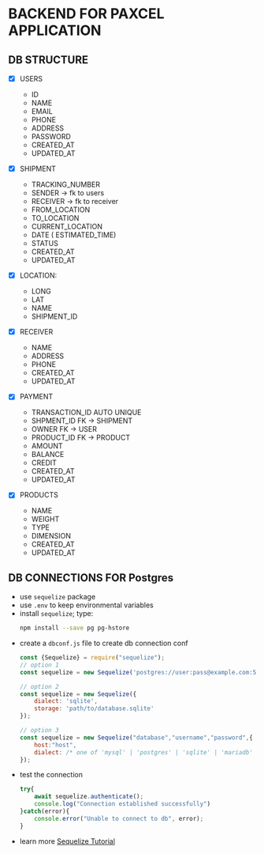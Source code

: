 # BACKEND FOR PAXCEL APPLICATION

## DB STRUCTURE
-[x] USERS
    - ID
    - NAME
    - EMAIL
    - PHONE
    - ADDRESS
    - PASSWORD
    - CREATED_AT
    - UPDATED_AT 

-[X] SHIPMENT
    - TRACKING_NUMBER
    - SENDER -> fk to users
    - RECEIVER -> fk to receiver
    - FROM_LOCATION
    - TO_LOCATION
    - CURRENT_LOCATION
    - DATE ( ESTIMATED_TIME)
    - STATUS
    - CREATED_AT
    - UPDATED_AT 

-[x] LOCATION:
    - LONG
    - LAT
    - NAME
    - SHIPMENT_ID

-[x] RECEIVER
    - NAME
    - ADDRESS
    - PHONE
    - CREATED_AT
    - UPDATED_AT 


-[x] PAYMENT
    - TRANSACTION_ID AUTO UNIQUE
    - SHPMENT_ID FK -> SHIPMENT
    - OWNER FK -> USER
    - PRODUCT_ID FK -> PRODUCT
    - AMOUNT
    - BALANCE
    - CREDIT
    - CREATED_AT
    - UPDATED_AT 

-[x] PRODUCTS
    - NAME
    - WEIGHT
    - TYPE
    - DIMENSION
    - CREATED_AT
    - UPDATED_AT 

## DB CONNECTIONS FOR Postgres
- use `sequelize` package
- use `.env` to keep environmental variables
- install `sequelize`; type: 
    ```sh
    npm install --save pg pg-hstore
    ```
- create a `dbconf.js` file to create db connection conf
    ```js
    const {Sequelize} = require("sequelize");
    // option 1
    const sequelize = new Sequelize('postgres://user:pass@example.com:5432/dbname') // Example for postgres
    
    // option 2
    const sequelize = new Sequelize({
        dialect: 'sqlite',
        storage: 'path/to/database.sqlite'
    });

    // option 3
    const sequelize = new Sequelize("database","username","password",{
        host:"host",
        dialect: /* one of 'mysql' | 'postgres' | 'sqlite' | 'mariadb' | 'mssql' | 'db2' | 'snowflake' | 'oracle' */
    });
    ```
- test the connection 
    ```js 
    try{
        await sequelize.authenticate();
        console.log("Connection established successfully")
    }catch(error){
        console.error("Unable to connect to db", error);
    }
    ```
 - learn more [Sequelize Tutorial](https://sequelize.org/docs/v6)